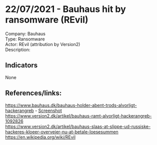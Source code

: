 # 22/07/2021  - Bauhaus hit by ransomware (REvil)  
Company: Bauhaus  
Type: Ransomware  
Actor: REvil (attribution by Version2)  
Description:

## Indicators
None  

## References/links:  
https://www.bauhaus.dk/bauhaus-holder-abent-trods-alvorligt-hackerangreb - [Screenshot](images/bauhaus2021.jpeg)  
https://www.version2.dk/artikel/bauhaus-ramt-alvorligt-hackerangreb-1092826  
https://www.version2.dk/artikel/bauhaus-slaas-at-slippe-ud-russiske-hackeres-kloeer-overvejer-nu-at-betale-loesesummen  
https://en.wikipedia.org/wiki/REvil  
